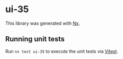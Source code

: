 # ui-35

This library was generated with [Nx](https://nx.dev).

## Running unit tests

Run `nx test ui-35` to execute the unit tests via [Vitest](https://vitest.dev/).
